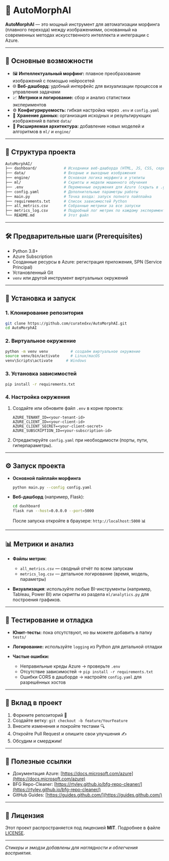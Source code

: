 # 🚀 AutoMorphAI

**AutoMorphAI** — это мощный инструмент для автоматизации морфинга (плавного перехода) между изображениями, основанный на современных методах искусственного интеллекта и интеграции с Azure.

---

## 🎯 Основные возможности

* 🖼️ **Интеллектуальный морфинг:** плавное преобразование изображений с помощью нейросетей
* 🌐 **Веб-дашборд:** удобный интерфейс для визуализации процессов и управления задачами
* 📈 **Метрики и логирование:** сбор и анализ статистики экспериментов
* ⚙️ **Конфигурируемость:** гибкая настройка через `.env` и `config.yaml`
* 💾 **Хранение данных:** организация исходных и результирующих изображений в папке `data/`
* 🔄 **Расширяемая архитектура:** добавление новых моделей и алгоритмов в `ml/` и `engine/`

---

## 📁 Структура проекта

```bash
AutoMorphAI/
├── dashboard/            # Исходники веб-дашборда (HTML, JS, CSS, серверная часть)
├── data/                 # Входные и выходные изображения
├── engine/               # Основная логика морфинга и утилиты
├── ml/                   # Скрипты и модели машинного обучения
├── .env                  # Переменные окружения для Azure (скрыть в .gitignore)
├── config.yaml           # Дополнительные параметры работы
├── main.py               # Точка входа: запуск полного пайплайна
├── requirements.txt      # Список зависимостей Python
├── all_metrics.csv       # Собранные метрики за все запуски
├── metrics_log.csv       # Подробный лог метрик по каждому эксперименту
└── README.md             # Этот файл
```

---

## 🛠️ Предварительные шаги (Prerequisites)

* Python 3.8+
* Azure Subscription
* Созданные ресурсы в Azure: регистрация приложения, SPN (Service Principal)
* Установленный Git
* `venv` или другой инструмент виртуальных окружений

---

## 🚀 Установка и запуск

### 1. Клонирование репозитория

```bash
git clone https://github.com/curatedxv/AutoMorphAI.git
cd AutoMorphAI
```

### 2. Виртуальное окружение

```bash
python -m venv venv          # создаём виртуальное окружение
source venv/bin/activate     # Linux/macOS
venv\Scripts\activate      # Windows
```

### 3. Установка зависимостей

```bash
pip install -r requirements.txt
```

### 4. Настройка окружения

1. Создайте или обновите файл `.env` в корне проекта:

   ```env
   AZURE_TENANT_ID=<your-tenant-id>
   AZURE_CLIENT_ID=<your-client-id>
   AZURE_CLIENT_SECRET=<your-client-secret>
   AZURE_SUBSCRIPTION_ID=<your-subscription-id>
   ```
2. Отредактируйте `config.yaml` при необходимости (порты, пути, гиперпараметры).

---

## ⚙️ Запуск проекта

* **Основной пайплайн морфинга**

  ```bash
  python main.py --config config.yaml
  ```

* **Веб-дашборд** (например, Flask):

  ```bash
  cd dashboard
  flask run --host=0.0.0.0 --port=5000
  ```

  После запуска откройте в браузере: `http://localhost:5000` 📊

---

## 📊 Метрики и анализ

* **Файлы метрик**:

  * `all_metrics.csv` — сводный отчёт по всем запускам
  * `metrics_log.csv` — детальное логирование (время, модель, параметры)

* **Визуализация**: используйте любые BI-инструменты (например, Tableau, Power BI) или скрипты из раздела `ml/analytics.py` для построения графиков.

---

## 🧪 Тестирование и отладка

* **Юнит-тесты:** пока отсутствуют, но вы можете добавить в папку `tests/`
* **Логирование:** используйте `logging` из Python для детальной отладки
* **Частые ошибки:**

  * Неправильные креды Azure → проверьте `.env`
  * Отсутствие зависимостей → `pip install -r requirements.txt`
  * Ошибки CORS в дашборде → настройте `config.yaml` для разрешённых хостов

---

## 🤝 Вклад в проект

1. Форкните репозиторий 🏴
2. Создайте ветку: `git checkout -b feature/YourFeature`
3. Внесите изменения и покройте тестами 🔍
4. Откройте Pull Request и опишите свои улучшения ✍️
5. Обсудим и смерджим!

---

## 🔗 Полезные ссылки

* Документация Azure: [https://docs.microsoft.com/azure](https://docs.microsoft.com/azure)
* BFG Repo-Cleaner: [https://rtyley.github.io/bfg-repo-cleaner/](https://rtyley.github.io/bfg-repo-cleaner/)
* GitHub Guides: [https://guides.github.com/](https://guides.github.com/)

---

## 📜 Лицензия

Этот проект распространяется под лицензией **MIT**. Подробнее в файле [LICENSE](LICENSE).

---

*Стикеры и эмодзи добавлены для наглядности и облегчения восприятия.*
